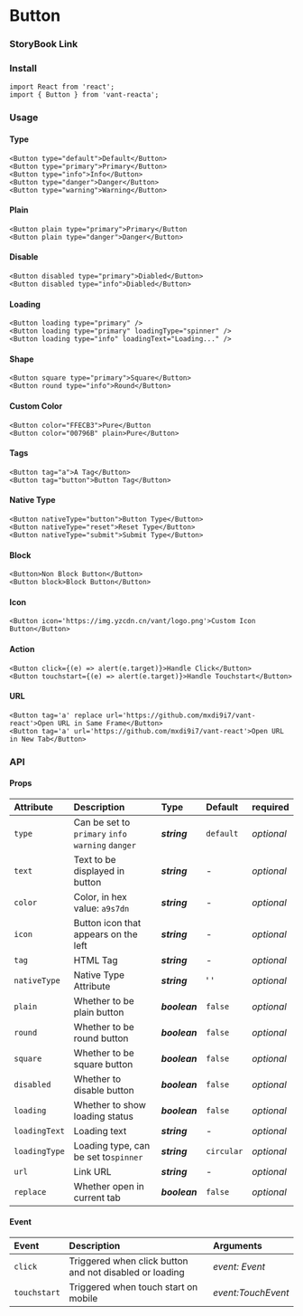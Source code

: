 # Button

### StoryBook Link

### Install

```text
import React from 'react';
import { Button } from 'vant-reacta';
```

### Usage

####     Type

```text
<Button type="default">Default</Button>
<Button type="primary">Primary</Button>
<Button type="info">Info</Button>
<Button type="danger">Danger</Button>
<Button type="warning">Warning</Button>
```

####     Plain

```text
<Button plain type="primary">Primary</Button
<Button plain type="danger">Danger</Button>
```

####     Disable

```text
<Button disabled type="primary">Diabled</Button>
<Button disabled type="info">Diabled</Button>
```

####     Loading

```text
<Button loading type="primary" />
<Button loading type="primary" loadingType="spinner" />
<Button loading type="info" loadingText="Loading..." />
```

####     Shape

```text
<Button square type="primary">Square</Button>
<Button round type="info">Round</Button>
```

####     Custom Color

```text
<Button color="FFECB3">Pure</Button
<Button color="00796B" plain>Pure</Button>
```

####     Tags

```text
<Button tag="a">A Tag</Button>
<Button tag="button">Button Tag</Button>
```

####     Native Type

```text
<Button nativeType="button">Button Type</Button>
<Button nativeType="reset">Reset Type</Button>
<Button nativeType="submit">Submit Type</Button>
```

####     Block

```text
<Button>Non Block Button</Button>
<Button block>Block Button</Button>
```

####     Icon

```text
<Button icon='https://img.yzcdn.cn/vant/logo.png'>Custom Icon Button</Button>
```

####     Action

```text
<Button click={(e) => alert(e.target)}>Handle Click</Button>
<Button touchstart={(e) => alert(e.target)}>Handle Touchstart</Button>
```

####     URL

```text
<Button tag='a' replace url='https://github.com/mxdi9i7/vant-react'>Open URL in Same Frame</Button>
<Button tag='a' url='https://github.com/mxdi9i7/vant-react'>Open URL in New Tab</Button>
```

### API

####   Props

| Attribute | Description | Type | Default | required |
| :--- | :--- | :--- | :--- | :--- |
| `type` | Can be set to `primary` `info` `warning` `danger`  | _**string**_ | `default` | _optional_ |
| `text` | Text to be displayed in button | _**string**_ | - | _optional_ |
| `color` | Color, in hex value: `a9s7dn` | _**string**_ | - | _optional_ |
| `icon` | Button icon that appears on the left | _**string**_ | - | _optional_ |
| `tag` | HTML Tag | _**string**_ | - | _optional_ |
| `nativeType` | Native Type Attribute | _**string**_ | ' ' | _optional_ |
| `plain` | Whether to be plain button | _**boolean**_ | `false` | _optional_ |
| `round` | Whether to be round button | _**boolean**_ | `false` | _optional_ |
| `square` | Whether to be square button | _**boolean**_ | `false` | _optional_ |
| `disabled` | Whether to disable button | _**boolean**_ | `false` | _optional_ |
| `loading` | Whether to show loading status | _**boolean**_ | `false` | _optional_ |
| `loadingText` | Loading text | _**string**_ | - | _optional_ |
| `loadingType` | Loading type, can be set to`spinner`   | _**string**_ | `circular` | _optional_ |
| `url` | Link URL | _**string**_ | - | _optional_ |
| `replace` | Whether open in current tab | _**boolean**_ | `false` | _optional_ |

####   Event

| Event | Description | Arguments |
| :--- | :--- | :--- |
| `click` | Triggered when click button and not disabled or loading | _event: Event_ |
| `touchstart` | Triggered when touch start on mobile | _event:TouchEvent_ |

